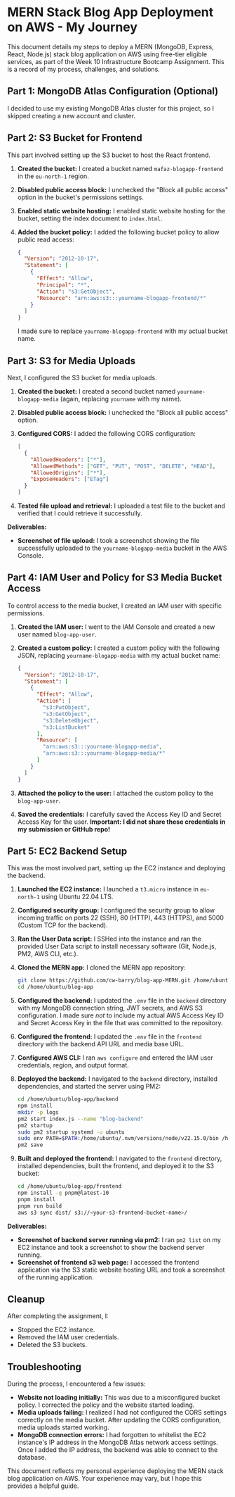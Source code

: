 # MERN Stack Blog App Deployment on AWS - My Journey

This document details my steps to deploy a MERN (MongoDB, Express, React, Node.js) stack blog application on AWS using free-tier eligible services, as part of the Week 10 Infrastructure Bootcamp Assignment. This is a record of my process, challenges, and solutions.

## Part 1: MongoDB Atlas Configuration (Optional)

I decided to use my existing MongoDB Atlas cluster for this project, so I skipped creating a new account and cluster.

## Part 2: S3 Bucket for Frontend

This part involved setting up the S3 bucket to host the React frontend.

1.  **Created the bucket:** I created a bucket named `mafaz-blogapp-frontend` in the `eu-north-1` region.
2.  **Disabled public access block:** I unchecked the "Block all public access" option in the bucket's permissions settings.
3.  **Enabled static website hosting:** I enabled static website hosting for the bucket, setting the index document to `index.html`.
4.  **Added the bucket policy:** I added the following bucket policy to allow public read access:

    ```json
    {
      "Version": "2012-10-17",
      "Statement": [
        {
          "Effect": "Allow",
          "Principal": "*",
          "Action": "s3:GetObject",
          "Resource": "arn:aws:s3:::yourname-blogapp-frontend/*"
        }
      ]
    }
    ```

    I made sure to replace `yourname-blogapp-frontend` with my actual bucket name.

## Part 3: S3 for Media Uploads

Next, I configured the S3 bucket for media uploads.

1.  **Created the bucket:** I created a second bucket named `yourname-blogapp-media` (again, replacing `yourname` with my name).
2.  **Disabled public access block:** I unchecked the "Block all public access" option.
3.  **Configured CORS:** I added the following CORS configuration:

    ```json
    [
      {
        "AllowedHeaders": ["*"],
        "AllowedMethods": ["GET", "PUT", "POST", "DELETE", "HEAD"],
        "AllowedOrigins": ["*"],
        "ExposeHeaders": ["ETag"]
      }
    ]
    ```

4.  **Tested file upload and retrieval:** I uploaded a test file to the bucket and verified that I could retrieve it successfully.

**Deliverables:**

*   **Screenshot of file upload:** I took a screenshot showing the file successfully uploaded to the `yourname-blogapp-media` bucket in the AWS Console.

## Part 4: IAM User and Policy for S3 Media Bucket Access

To control access to the media bucket, I created an IAM user with specific permissions.

1.  **Created the IAM user:** I went to the IAM Console and created a new user named `blog-app-user`.
2.  **Created a custom policy:** I created a custom policy with the following JSON, replacing `yourname-blogapp-media` with my actual bucket name:

    ```json
    {
      "Version": "2012-10-17",
      "Statement": [
        {
          "Effect": "Allow",
          "Action": [
            "s3:PutObject",
            "s3:GetObject",
            "s3:DeleteObject",
            "s3:ListBucket"
          ],
          "Resource": [
            "arn:aws:s3:::yourname-blogapp-media",
            "arn:aws:s3:::yourname-blogapp-media/*"
          ]
        }
      ]
    }
    ```

3.  **Attached the policy to the user:** I attached the custom policy to the `blog-app-user`.
4.  **Saved the credentials:** I carefully saved the Access Key ID and Secret Access Key for the user. **Important: I did not share these credentials in my submission or GitHub repo!**

## Part 5: EC2 Backend Setup

This was the most involved part, setting up the EC2 instance and deploying the backend.

1.  **Launched the EC2 instance:** I launched a `t3.micro` instance in `eu-north-1` using Ubuntu 22.04 LTS.
2.  **Configured security group:** I configured the security group to allow incoming traffic on ports 22 (SSH), 80 (HTTP), 443 (HTTPS), and 5000 (Custom TCP for the backend).
3.  **Ran the User Data script:** I SSHed into the instance and ran the provided User Data script to install necessary software (Git, Node.js, PM2, AWS CLI, etc.).
4.  **Cloned the MERN app:** I cloned the MERN app repository:

    ```bash
    git clone https://github.com/cw-barry/blog-app-MERN.git /home/ubuntu/blog-app
    cd /home/ubuntu/blog-app
    ```

5.  **Configured the backend:** I updated the `.env` file in the `backend` directory with my MongoDB connection string, JWT secrets, and AWS S3 configuration. I made sure *not* to include my actual AWS Access Key ID and Secret Access Key in the file that was committed to the repository.
6.  **Configured the frontend:** I updated the `.env` file in the `frontend` directory with the backend API URL and media base URL.
7.  **Configured AWS CLI:** I ran `aws configure` and entered the IAM user credentials, region, and output format.
8.  **Deployed the backend:** I navigated to the `backend` directory, installed dependencies, and started the server using PM2:

    ```bash
    cd /home/ubuntu/blog-app/backend
    npm install
    mkdir -p logs
    pm2 start index.js --name "blog-backend"
    pm2 startup
    sudo pm2 startup systemd -u ubuntu
    sudo env PATH=$PATH:/home/ubuntu/.nvm/versions/node/v22.15.0/bin /home/ubuntu/.nvm/versions/node/v22.15.0/lib/node_modules/pm2/bin/pm2 startup systemd -u ubuntu --hp /home/ubuntu
    pm2 save
    ```

9.  **Built and deployed the frontend:** I navigated to the `frontend` directory, installed dependencies, built the frontend, and deployed it to the S3 bucket:

    ```bash
    cd /home/ubuntu/blog-app/frontend
    npm install -g pnpm@latest-10
    pnpm install
    pnpm run build
    aws s3 sync dist/ s3://<your-s3-frontend-bucket-name>/
    ```

**Deliverables:**

*   **Screenshot of backend server running via pm2:** I ran `pm2 list` on my EC2 instance and took a screenshot to show the backend server running.
*   **Screenshot of frontend s3 web page:** I accessed the frontend application via the S3 static website hosting URL and took a screenshot of the running application.

## Cleanup

After completing the assignment, I:

*   Stopped the EC2 instance.
*   Removed the IAM user credentials.
*   Deleted the S3 buckets.

## Troubleshooting

During the process, I encountered a few issues:

*   **Website not loading initially:** This was due to a misconfigured bucket policy. I corrected the policy and the website started loading.
*   **Media uploads failing:** I realized I had not configured the CORS settings correctly on the media bucket. After updating the CORS configuration, media uploads started working.
*   **MongoDB connection errors:** I had forgotten to whitelist the EC2 instance's IP address in the MongoDB Atlas network access settings. Once I added the IP address, the backend was able to connect to the database.

This document reflects my personal experience deploying the MERN stack blog application on AWS. Your experience may vary, but I hope this provides a helpful guide.
